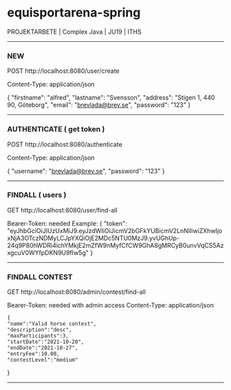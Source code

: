 # equisportarena-spring
PROJEKTARBETE | Complex Java | JU19 | ITHS
____________________________________________________________________
### NEW
POST http://localhost:8080/user/create

Content-Type: application/json

{
	"firstname": "alfred",
	"lastname": "Svensson",
	"address": "Stigen 1, 440 90, Göteborg",
	"email": "brevlada@brev.se",
	"password": "123"
}

____________________________________________________________________

### AUTHENTICATE ( get token )
POST http://localhost:8080/authenticate


Content-Type: application/json

{
	"username": "brevlada@brev.se",
	"password": "123"
}
___________________________________________________________________
### FINDALL ( users ) 
GET http://localhost:8080/user/find-all

Bearer-Token: needed
      Example: {
  "token": "eyJhbGciOiJIUzUxMiJ9.eyJzdWIiOiJicmV2bGFkYUBicmV2LnNlIiwiZXhwIjoxNjA3OTczNDMyLCJpYXQiOjE2MDc5NTU0MzJ9.yvUGhUp-24q9P80hWDRi4ichYMkjE2mZfW9nMyfCfCW9GhA8gMRCyB0unvVqCS5AzxgcuV0WYfpDKN9U9fIw5g"
}
____________________________________________________________________

### FINDALL CONTEST
GET http://localhost:8080/admin/contest/find-all

Bearer-Token: needed with admin access
Content-Type: application/json
    
    {
    "name":"Valid horse contest",
    "description":"desc",
    "maxParticipants":3,
    "startDate":"2021-10-20",
    "endDate":"2021-10-27",
    "entryFee":10.00,
    "contestLevel":"medium"
}
___________________________________________________________________
